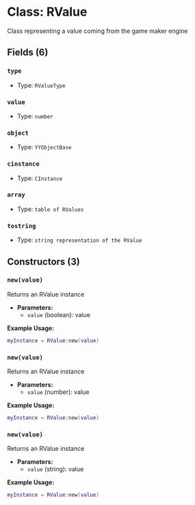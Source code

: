 # Class: RValue

Class representing a value coming from the game maker engine

## Fields (6)

### `type`

- Type: `RValueType`

### `value`

- Type: `number`

### `object`

- Type: `YYObjectBase`

### `cinstance`

- Type: `CInstance`

### `array`

- Type: `table of RValues`

### `tostring`

- Type: `string representation of the RValue`

## Constructors (3)

### `new(value)`

Returns an RValue instance

- **Parameters:**
  - `value` (boolean): value

**Example Usage:**
```lua
myInstance = RValue:new(value)
```

### `new(value)`

Returns an RValue instance

- **Parameters:**
  - `value` (number): value

**Example Usage:**
```lua
myInstance = RValue:new(value)
```

### `new(value)`

Returns an RValue instance

- **Parameters:**
  - `value` (string): value

**Example Usage:**
```lua
myInstance = RValue:new(value)
```

